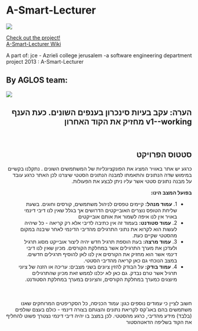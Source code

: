 A-Smart-Lecturer
================


<img src="http://s16.postimg.org/n9008q1et/Owl_logo_03.jpg">

<a href="http://aglosh2014.appspot.com/">Check out the project!</a><br>
<a href="https://github.com/aglos/A-Smart-Lecturer/wiki">A-Smart-Lecturer Wiki </a>


A part of:
jce - Azrieli college jerusalem -a software engineering department project 2013 :
A-Smart-Lecturer


  <h2>By AGLOS team:</h2>
  
  <img src="https://0.gravatar.com/avatar/90689234430e5bf4f910bde4654afc36?d=https%3A%2F%2Fidenticons.github.com%2F6d924fbfc98ec9fb9d6636e4b0df0186.png&r=x&s=440">
  <div align="right" dir="rtl">
  <h2>הערה: עקב בעיות סינכרון בענפים השונים. כעת הענף v1--working מחזיק את הקוד האחרון</h2>
  <br>
  <h2>סטטוס הפרויקט</h2>
  כרגע יש אתר באוויר המציג את הפונקציונליות של המשתמשים השונים .
  נתקלנו בקשיים במימוש שדה הנתונים והתאמתו למבנה הנתונים הסטטי שיצרנו
  לכן האתר כרגע עובד על מבנה נתונים סטטי אשר עליו ניתן לבצע את הפעולות.
  
  <b>בפועל המצב הינו:</b>
  <ul>
    <li>
    1. <b>עמוד מנהל:</b> קיימים טפסים לניהול משתמשים, קורסים וחוגים. בשעת שליחת הטופס נוצרים האובייקטים הדרושים אך בגלל שאין לנו דיבי דינמי באויר אין לנו איפה לשמור את אותם אובייקטים
    </li>
    <li>
    2. <b>עמוד סטודנט:</b> בעמוד זה אין כתיבה לדיבי אלא רק קריאה - כל שיהיה לעשות הוא לקרוא את נתוני התרגילים מהדיבי הדינמי לאחר שיבנה במקום מהסטטי שקיים כעת.
    </li>
    <li>
    3. <b>עמוד מרצה:</b> בעת הוספת תרגיל חדש יהיה ליצור אובייקט מסוג תרגיל ולעדכן את מערך התרגילים אשר במחלקת הקורסים. מכיון שאין לנו דיבי דינמי אשר הוא מחזיק את הקורסים אין לנו לאן להוסיף תרגילים חדשים. במצב הנוכחי גם כאן קריאה מהדיבי הסטטי.
    </li>
    <li>
    4. <b>עמוד בודק:</b> על הבודק להזין ציונים בשני מצבים: עריכה או הזנה של ציוני תרגיל אשר טרם נבדק. גם כאן לא יכלנו לממש זאת מכיון שהתרגילים מיוצגים כמערך במחלקת הקורסים, והציונים במערך במחלקת הסטודנט.
    </li>
  </ul>
  <br><br> חשוב לציין כי עמודים נוספים כגון: עמוד הכניסה, כל הסקריפטים המרוחקים שאנו משתמשים בהם באג'קס לקריאת נתונים והצגתם בצורה דינמי - כולם בעצם שולפים (בלבד) מידע מהדיבי, כרגע מהסטטי. לכן במצב בו יהיה דיבי דינמי נצטרך פשוט להחליף את הקוד בשליפה הדאטהסטור</li>
  
</div>
